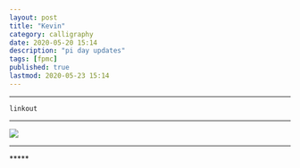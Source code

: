 ```yaml
---
layout: post
title: "Kevin"
category: calligraphy
date: 2020-05-20 15:14
description: "pi day updates"
tags: [fpmc]
published: true
lastmod: 2020-05-23 15:14
---
```


*****

`linkout`

*****

<img src="{{ site.url }}/assets/img/ca39.jpg" />

*****
<div class="fpmc-nav">


</div>
*****
